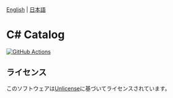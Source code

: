 [English](README.md) | [日本語](README.ja.md)

# C# Catalog

[![GitHub Actions](../../actions/workflows/build.yml/badge.svg)](../../actions)

## ライセンス

このソフトウェアは[Unlicense](LICENSE)に基づいてライセンスされています。
